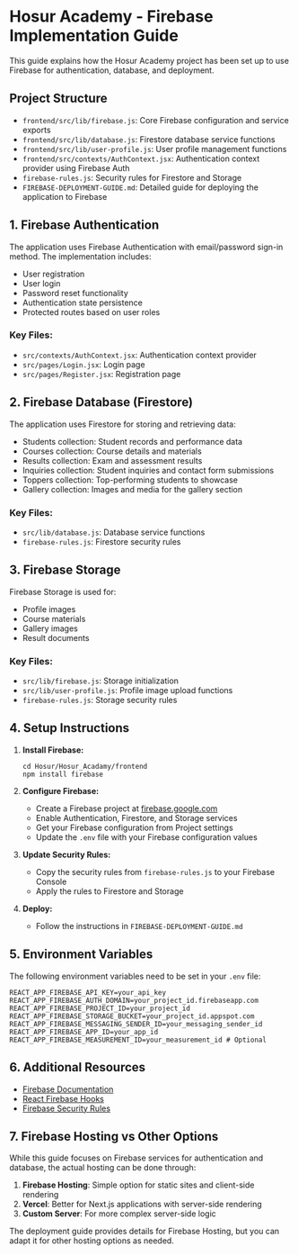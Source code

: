 # Hosur Academy - Firebase Implementation Guide

This guide explains how the Hosur Academy project has been set up to use Firebase for authentication, database, and deployment.

## Project Structure

- `frontend/src/lib/firebase.js`: Core Firebase configuration and service exports
- `frontend/src/lib/database.js`: Firestore database service functions
- `frontend/src/lib/user-profile.js`: User profile management functions
- `frontend/src/contexts/AuthContext.jsx`: Authentication context provider using Firebase Auth
- `firebase-rules.js`: Security rules for Firestore and Storage
- `FIREBASE-DEPLOYMENT-GUIDE.md`: Detailed guide for deploying the application to Firebase

## 1. Firebase Authentication

The application uses Firebase Authentication with email/password sign-in method. The implementation includes:

- User registration
- User login
- Password reset functionality
- Authentication state persistence
- Protected routes based on user roles

### Key Files:
- `src/contexts/AuthContext.jsx`: Authentication context provider
- `src/pages/Login.jsx`: Login page
- `src/pages/Register.jsx`: Registration page

## 2. Firebase Database (Firestore)

The application uses Firestore for storing and retrieving data:

- Students collection: Student records and performance data
- Courses collection: Course details and materials
- Results collection: Exam and assessment results
- Inquiries collection: Student inquiries and contact form submissions
- Toppers collection: Top-performing students to showcase
- Gallery collection: Images and media for the gallery section

### Key Files:
- `src/lib/database.js`: Database service functions
- `firebase-rules.js`: Firestore security rules

## 3. Firebase Storage

Firebase Storage is used for:

- Profile images
- Course materials
- Gallery images
- Result documents

### Key Files:
- `src/lib/firebase.js`: Storage initialization
- `src/lib/user-profile.js`: Profile image upload functions
- `firebase-rules.js`: Storage security rules

## 4. Setup Instructions

1. **Install Firebase:**
   ```
   cd Hosur/Hosur_Acadamy/frontend
   npm install firebase
   ```

2. **Configure Firebase:**
   - Create a Firebase project at [firebase.google.com](https://firebase.google.com)
   - Enable Authentication, Firestore, and Storage services
   - Get your Firebase configuration from Project settings
   - Update the `.env` file with your Firebase configuration values

3. **Update Security Rules:**
   - Copy the security rules from `firebase-rules.js` to your Firebase Console
   - Apply the rules to Firestore and Storage

4. **Deploy:**
   - Follow the instructions in `FIREBASE-DEPLOYMENT-GUIDE.md`

## 5. Environment Variables

The following environment variables need to be set in your `.env` file:

```
REACT_APP_FIREBASE_API_KEY=your_api_key
REACT_APP_FIREBASE_AUTH_DOMAIN=your_project_id.firebaseapp.com
REACT_APP_FIREBASE_PROJECT_ID=your_project_id
REACT_APP_FIREBASE_STORAGE_BUCKET=your_project_id.appspot.com
REACT_APP_FIREBASE_MESSAGING_SENDER_ID=your_messaging_sender_id
REACT_APP_FIREBASE_APP_ID=your_app_id
REACT_APP_FIREBASE_MEASUREMENT_ID=your_measurement_id # Optional
```

## 6. Additional Resources

- [Firebase Documentation](https://firebase.google.com/docs)
- [React Firebase Hooks](https://github.com/CSFrequency/react-firebase-hooks)
- [Firebase Security Rules](https://firebase.google.com/docs/rules)

## 7. Firebase Hosting vs Other Options

While this guide focuses on Firebase services for authentication and database, the actual hosting can be done through:

1. **Firebase Hosting**: Simple option for static sites and client-side rendering
2. **Vercel**: Better for Next.js applications with server-side rendering
3. **Custom Server**: For more complex server-side logic

The deployment guide provides details for Firebase Hosting, but you can adapt it for other hosting options as needed.
